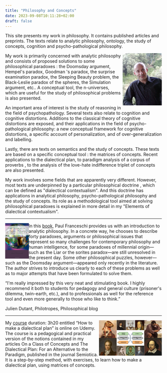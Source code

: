 ```yaml
---
title: "Philosophy and Concepts"
date: 2023-09-08T10:11:28+02:00
draft: false
---
```


This site presents my work in philosophy. It contains published articles and preprints. The texts relate to analytic philosophy, ontology, the study of concepts, cognition and psycho-pathological philosophy.

<img align="right" width="25%" src="/content/assets/images/photo1.jpg">
My work is primarily concerned with analytic philosophy and consists of proposed solutions to some philosophical paradoxes : the Doomsday argument, Hempel's paradox, Goodman 's paradox, the surprise examination paradox, the Sleeping Beauty problem, the Black-Leslie paradox of the spheres, the Simulation argument, etc.. A conceptual tool, the n-universes, which are useful for the study of philosophical problems is also presented.

An important area of interest is the study of reasoning in the field of psychopathology. Several texts also relate to cognition and cognitive distortions. Additions to the classical theory of cognitive distortions are exposed, and their applications in the field of psycho-pathological philosophy: a new conceptual framework for cognitive distortions, a specific account of personalization, and of over-generalization and labelling.

Lastly, there are texts on semantics and the study of concepts. These texts are based on a specific conceptual tool : the matrices of concepts. Recent applications to the dialectical plan, to paradigm analysis of a corpus of proverbs , to the analysis of the love-hate indifference triplet of concepts are also presented.

My work involves some fields that are apparently very different. However, most texts are underpinned by a particular philosophical doctrine , which can be defined as "dialectical contextualism". And this doctrine has applications in analytical philosophy, psycho-pathological philosophy and the study of concepts. Its role as a methodological tool aimed at solving philosophical paradoxes is explained in more detail in my "Elements of dialectical contextualism".
<p></p>
<hr>
<p></p>
<img align="left" width="15%" src="/content/assets/images/couv-createspace.jpg">

In this [book](https://www.amazon.com/Introduction-Analytic-Philosophy-Paradoxes-Contemporary/dp/1482739836), Paul Franceschi provides us with an introduction to analytic philosophy. In a concrete way, he chooses to describe forty paradoxes, arguments or philosophical issues that represent so many challenges for contemporary philosophy and human intelligence, for some paradoxes of millennial origin—such as the Liar or the sorites paradox—are still unresolved in the present day. Some other philosophical puzzles, however—such as the Doomsday argument—appeared only recently in the literature. The author strives to introduce us clearly to each of these problems as well as to major attempts that have been formulated to solve them.

“I'm really impressed by this very neat and stimulating book. I highly recommend it both to students for pedagogy and general culture (prisoner's dilemma, twin-earth, etc.), and to professionals as well for the reference tool and even more generally to those who like to think.”

Julien Dutant, Philotropes, Philosophical blog
<p></p>
<hr>
<p></p>
<img align="right" width="40%" src="/content/assets/images/presentation-en.jpg">

My [course](https://www.udemy.com/course/how-to-make-a-dialectical-plan/learn/lecture/32122478#overview) duration: 3h20 entitled “How to make a dialectical plan” is online on Udemy. The course is a pedagogical and practical version of the notions contained in my articles On a Class of Concepts and The Dialectical Plan: For an Alternative to the Paradigm, published in the journal Semiotica. It is a step-by-step method, with exercises, to learn how to make a dialectical plan, using matrices of concepts.


